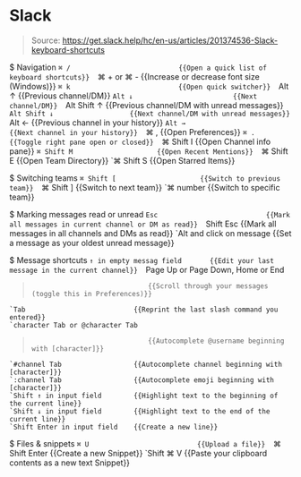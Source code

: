 # Slack

> Source: https://get.slack.help/hc/en-us/articles/201374536-Slack-keyboard-shortcuts

$ Navigation
    `⌘ /                           {{Open a quick list of keyboard shortcuts}} 
    `⌘ + or ⌘ -                    {{Increase or decrease font size (Windows)}} 
    `⌘ k                           {{Open quick switcher}} 
    `Alt ↑                         {{Previous channel/DM}} 
    `Alt ↓                         {{Next channel/DM}} 
    `Alt Shift ↑                   {{Previous channel/DM with unread messages}} 
    `Alt Shift ↓                   {{Next channel/DM with unread messages}} 
    `Alt ←                         {{Previous channel in your history}} 
    `Alt →                         {{Next channel in your history}} 
    `⌘ ,                           {{Open Preferences}} 
    `⌘ .                           {{Toggle right pane open or closed}} 
    `⌘ Shift I                     {{Open Channel info pane}} 
    `⌘ Shift M                     {{Open Recent Mentions}} 
    `⌘ Shift E                     {{Open Team Directory}} 
    `⌘ Shift S                     {{Open Starred Items}} 

$ Switching teams
    `⌘ Shift [                     {{Switch to previous team}} 
    `⌘ Shift ]                     {{Switch to next team}} 
    `⌘ number                      {{Switch to specific team}} 

$ Marking messages read or unread
    `Esc                           {{Mark all messages in current channel or DM as read}} 
    `Shift Esc                     {{Mark all messages in all channels and DMs as read}} 
    `Alt and click on message      {{Set a message as your oldest unread message}} 

$ Message shortcuts
    `↑ in empty messag field       {{Edit your last message in the current channel}} 
    `Page Up or Page Down, Home or End
>                                  {{Scroll through your messages (toggle this in Preferences)}} 
    `Tab                           {{Reprint the last slash command you entered}} 
    `character Tab or @character Tab
>                                  {{Autocomplete @username beginning with [character]}} 
    `#channel Tab                  {{Autocomplete channel beginning with [character]}} 
    `:channel Tab                  {{Autocomplete emoji beginning with [character]}} 
    `Shift ↑ in input field        {{Highlight text to the beginning of the current line}} 
    `Shift ↓ in input field        {{Highlight text to the end of the current line}} 
    `Shift Enter in input field    {{Create a new line}} 

$ Files & snippets
    `⌘ U                           {{Upload a file}} 
    `⌘ Shift Enter                 {{Create a new Snippet}} 
    `Shift ⌘ V                     {{Paste your clipboard contents as a new text Snippet}} 

